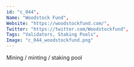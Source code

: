 ```yaml
--- 
id: "c_044", 
Name: "Woodstock Fund", 
Website: "https://woodstockfund.com/", 
Twitter: "https://twitter.com/Woodstockfund", 
Tags: "Validators, Staking Pools", 
Image: "c_044_woodstockfund.png" 
--- 
```

<!--lang:en--> 
Mining / minting / staking pool
<!--lang:es--] 
Mining / minting / staking pool
<!--lang:de--] 
Mining / minting / staking pool
<!--lang:fr--] 
Mining / minting / staking pool
<!--lang:pl--] 
Mining / minting / staking pool
<!--lang:pt--] 
Mining / minting / staking pool
[!--lang:*--> 
